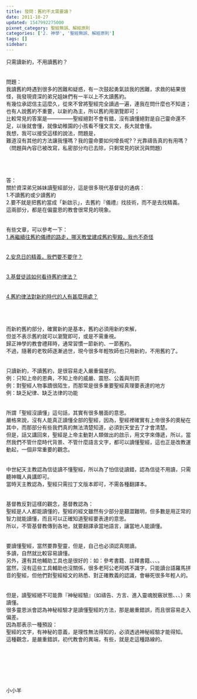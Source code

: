 ```yaml
---
title: 發問：舊約不太需要讀？
date: 2011-10-27
updated: 1547992275000
pixnet_category: 聖經無誤、解經原則
categories: ['2. 神學', '聖經無誤、解經原則']
tags: []
sidebar: 
---
```


<p>只需讀新約，不用讀舊約？<!--more--><br/><br/><br/>問題：<br/>我讀舊約時遇到很多的困難和疑惑，有一次鼓起勇氣談我的困難，求救的結果很怪，我發現資深的弟兄姐妹們有一半以上不太讀舊約。<br/>有幾位承認信主這麼久，從來不曾將聖經完全讀過一遍，連我在問什麼也不知道；<br/>也有人說舊約不重要，以新約為主，所以舊約用瀏覽即可；<br/>比較常見的答案是—————聖經絕對不會有錯，沒有讀懂絕對是自己靈命還不足，以後就會懂，就像幼稚園的小孩看不懂文言文，長大就會懂。<br/>我想，我可以接受這樣的說法，問題是，<br/>難道沒有其他的方法讓我懂嗎？我的靈命要如何增長呢?？光靠禱告真的有用嗎？（問題與內容已被改寫，私密部分均已去除，只剩常見的狀況與問題）<br/><br/><br/><br/><br/>答：<br/>關於資深弟兄姊妹讀聖經部分，這是很多現代基督徒的通病：<br/>1.不讀舊約或少讀舊約<br/>2.要不就是把舊約當成「新啟示」，去舊約『儀禮』找技術，而不是去找精義。<br/>這兩部分，都是在偏靈恩的教會很常見的現象。<br/> <br/><br/>有些文章，可以參考一下：<br/><a href="/posts/269194764">1.再繼續往舊約儀禮的路走，哪天教堂建成舊約聖殿，我也不奇怪 </a><br/> <br/><br/><a href="/posts/269194744">2.安息日的精義，我們要不要守？</a><br/><br/> <br/><a href="/posts/269194716">3.基督徒該如何看待舊約律法？</a><br/><br/> <br/><a href="/posts/269194732">4.舊約律法對新約時代的人有甚麼用處？</a><br/><br/><br/><br/> <br/>而新約舊約部分，確實新約是基本，舊約必須用新約來解，<br/>但並不表示舊約就可以瀏覽即可，或是不需重視。<br/>歸正神學的教會禮拜時，通常習慣一節新約、一節舊約。<br/>不過，隨著的老牧師逐漸過世，現今很多年輕牧師也只用新約，不用舊約了。<br/><br/> <br/>只讀新約，不讀舊約，是很容易走入嚴重偏差的。<br/>例：只知上帝的恩典，不知上帝的威嚴、震怒、公義與刑罰<br/>例：對聖經人物事蹟很陌生，而那常是很多重要聖經真理要表達的地方<br/>例：缺乏紀律、缺乏法律的功能<br/><br/> <br/>所謂「聖經沒讀懂」這句話，其實有很多層面的意思。<br/>嚴格來說，沒有人能真正讀懂全部的聖經，因為，聖經裡確實有上帝很多的奧秘在其中，而那部分有些我們真的無法清楚知道，必須到天堂去了才會清楚。<br/>但是，話又講回來，聖經是上帝主動對人類做出的啟示，用文字來傳遞，所以，當然我們不管什麼時代背景、不管什麼語言文字，都可以讀懂聖經，這也正是改教運動起，一個非常重要的觀念。<br/><br/> <br/>中世紀天主教認為信徒讀不懂聖經，所以為了怕信徒讀錯，認為信徒不用讀，只需聽神職人員講即可。<br/>當時天主教認為，聖經只需拉丁文版本即可，不需各種翻譯本。<br/> <br/><br/>基督教反對這樣的觀念，基督教認為：<br/>聖經是人人都能讀懂的，聖經的經文雖然有少部分是艱澀難明，但多數是用正常的智力就能讀懂，而且可以正確知道聖經要表達的意思。<br/>所以，不管基督教傳到各地，就要翻譯承當地語言，讓當地人能讀懂。<br/> <br/><br/>要讀懂聖經，當然要靠聖靈，但是，自己也必須認真閱讀。<br/>多讀，自然就比較容易讀懂。<br/>另外，還有其他輔助工具也是很好的：如：參考書籍、註釋書籍、、、。<br/>當然，沒有這些工具輔助也沒關係，很多老阿公老阿媽不識字，只能讀台語羅馬拼音的聖經，但他們對聖經經文的熟悉、對正確教義的認識，會嚇死很多年輕人的。<br/> <br/><br/>但是，讀聖經絕不可能靠『神秘經驗』（如禱告、方言、進入靈魂脫竅狀態、、、）來讀懂。<br/>很多靈恩派會認為神秘經驗才是讀懂聖經的方法，那是嚴重錯誤，而且很容易走入偏差。<br/>因為那表示一種預設：<br/>聖經的文字，有神秘的意義，是理性無法得知的，必須透過神秘經驗才能得知。<br/>這種觀念，是嚴重錯誤，初代教會的異端，有些，就是走這種路線的。<br/> <br/><br/><br/><br/><br/><br/><br/>小小羊<br/><br/><br/><br/><br/><br/>
</p>